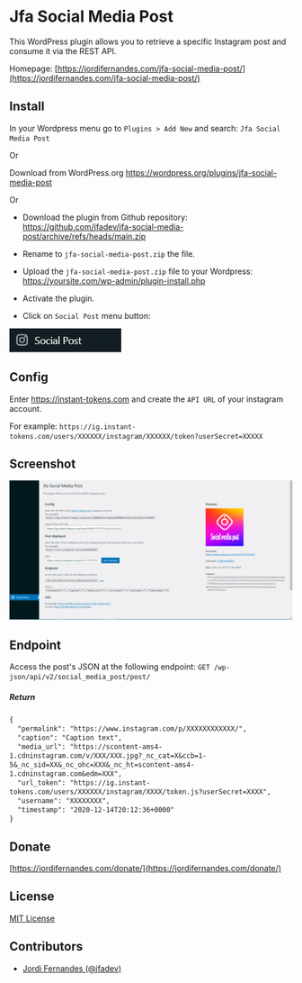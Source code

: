 # Jfa Social Media Post

This WordPress plugin allows you to retrieve a specific Instagram post and consume it via the REST API.

Homepage: [https://jordifernandes.com/jfa-social-media-post/](https://jordifernandes.com/jfa-social-media-post/)

## Install

In your Wordpress menu go to `Plugins > Add New` and search: `Jfa Social Media Post`

Or

Download from WordPress.org
https://wordpress.org/plugins/jfa-social-media-post

Or

- Download the plugin from Github repository:
https://github.com/jfadev/jfa-social-media-post/archive/refs/heads/main.zip

- Rename to `jfa-social-media-post.zip` the file.

- Upload the `jfa-social-media-post.zip` file to your Wordpress:
https://yoursite.com/wp-admin/plugin-install.php

- Activate the plugin.

- Click on `Social Post` menu button:

![Social Media Post](assets/menu.jpg?raw=true "Social Media Post")

## Config

Enter https://instant-tokens.com and create the `API URL` of your instagram account.

For example:
`https://ig.instant-tokens.com/users/XXXXXX/instagram/XXXXXX/token?userSecret=XXXXX`

## Screenshot

![Social Media Post](assets/screenshot-1.jpg?raw=true "Social Media Post")

## Endpoint

Access the post's JSON at the following endpoint:
`GET /wp-json/api/v2/social_media_post/post/`

##### Return
```
{
  "permalink": "https://www.instagram.com/p/XXXXXXXXXXXX/",
  "caption": "Caption text",
  "media_url": "https://scontent-ams4-1.cdninstagram.com/v/XXX/XXX.jpg?_nc_cat=X&ccb=1-5&_nc_sid=XX&_nc_ohc=XXX&_nc_ht=scontent-ams4-1.cdninstagram.com&edm=XXX",
  "url_token": "https://ig.instant-tokens.com/users/XXXXXX/instagram/XXXX/token.js?userSecret=XXXX",
  "username": "XXXXXXXX",
  "timestamp": "2020-12-14T20:12:36+0000"
}
```

## Donate

[https://jordifernandes.com/donate/](https://jordifernandes.com/donate/)

## License

[MIT License](LICENSE)

## Contributors

- [Jordi Fernandes (@jfadev)](https://github.com/jfadev)